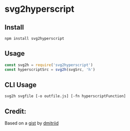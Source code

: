 # svg2hyperscript

## Install

    npm install svg2hyperscript

## Usage

```javascript
const svg2h = require('svg2hyperscript')
const hyperscriptSrc = svg2h(svgSrc, 'h')
```

## CLI Usage

    svg2h svgfile [-o outfile.js] [-fn hyperscriptFunction]

## Credit:

Based on a [gist](https://gist.github.com/dmitriid/e3aa38043f054d6e0ae3) by [dmitriid](https://github.com/dmitriid)
